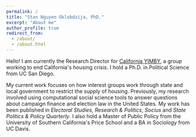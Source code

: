 ```yaml
---
permalink: /
title: "Stan Nguyen Oklobdzija, PhD."
excerpt: "About me"
author_profile: true
redirect_from: 
  - /about/
  - /about.html
---
```


Hello! I am currently the Research Director for [California YIMBY](https://cayimby.org/), a group working to end California's housing crisis. I hold a Ph.D. in Political Science from UC San Diego. 

My current work focuses on how interest groups work through state and local government to restrict the supply of housing. Previously, my research involved using computational social science tools to answer questions about campaign finance and election law in the United States. My work has been published in *Electoral Studies*, *Research & Politics*, *Socius* and *State Politics & Policy Quarterly*. I also hold a Master of Public Policy from the University of Southern California's Price School and a BA in Sociology from UC Davis. 


